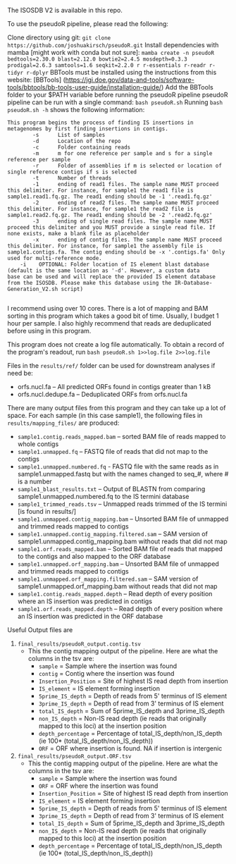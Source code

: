 The ISOSDB V2 is available in this repo.

To use the pseudoR pipeline, please read the following:

Clone directory using git: `git clone https://github.com/joshuakirsch/pseudoR.git`
Install dependencies with mamba [might work with conda but not sure]: 
`mamba create -n pseudoR bedtools=2.30.0 blast=2.12.0 bowtie2=2.4.5 mosdepth=0.3.3 prodigal=2.6.3 samtools=1.6 seqkit=2.2.0 r r-essentials r-readr r-tidyr r-dplyr`
BBTools must be installed using the instructions from this website: [BBTools] (https://jgi.doe.gov/data-and-tools/software-tools/bbtools/bb-tools-user-guide/installation-guide/)
Add the BBTools folder to your $PATH variable before running the pseudoR pipeline
pseudoR pipeline can be run with a single command:
`bash pseudoR.sh`
Running `bash pseudoR.sh -h` shows the following information:
```
This program begins the process of finding IS insertions in metagenomes by first finding insertions in contigs.
        -s      List of samples
        -d      Location of the repo
        -c      Folder containing reads
        -m      m for one reference per sample and s for a single reference per sample
        -r      Folder of assemblies if m is selected or location of single reference contigs if s is selected
        -t      Number of threads
        -1      ending of read1 files. The sample name MUST proceed this delimiter. For instance, for sample1 the read1 file is sample1.read1.fq.gz. The read1 ending should be -1 '.read1.fq.gz'
        -2      ending of read2 files. The sample name MUST proceed this delimiter. For instance, for sample1 the read2 file is sample1.read2.fq.gz. The read1 ending should be -2 '.read2.fq.gz'
        -3      ending of single read files. The sample name MUST proceed this delimiter and you MUST provide a single read file. If none exists, make a blank file as placeholder
        -x      ending of contig files. The sample name MUST proceed this delimiter. For instance, for sample1 the assembly file is sample1.contigs.fa. The contig ending should be -x '.contigs.fa' Only used for multi-reference mode.
  	-i    OPTIONAL: Folder location of IS element blast database (default is the same location as '-d'. However, a custom data         base can be used and will replace the provided IS element database from the ISOSDB. Please make this database using the IR-Database-Generation_V2.sh script)


```
I recommend using over 10 cores. There is a lot of mapping and BAM sorting in this program which takes a good bit of time. Usually, I budget 1 hour per sample. I also highly recommend that reads are deduplicated before using in this program.

This program does not create a log file automatically. To obtain a record of the program's readout, run `bash pseudoR.sh 1>>log.file 2>>log.file`

Files in the `results/ref/` folder can be used for downstream analyses if need be:
* orfs.nucl.fa – All predicted ORFs found in contigs greater than 1 kB
* orfs.nucl.dedupe.fa – Deduplicated ORFs from orfs.nucl.fa

There are many output files from this program and they can take up a lot of space. For each sample (in this case sample1), the following files in `results/mapping_files/` are produced:
* `sample1.contig.reads_mapped.bam` – sorted BAM file of reads mapped to whole contigs
* `sample1.unmapped.fq` – FASTQ file of reads that did not map to the contigs
* `sample1.unmapped.numbered.fq`  - FASTQ file with the same reads as in sample1.unmapped.fastq but with the names changed to seq_#, where # is a number
* `sample1_blast_results.txt` – Output of BLASTN from comparing sample1.unmapped.numbered.fq  to the IS termini database
* `sample1_trimmed_reads.tsv` – Unmapped reads trimmed of the IS termini [is found in results/]
* `sample1.unmapped.contig_mapping.bam` – Unsorted BAM file of unmapped and trimmed reads mapped to contigs
* `sample1.unmapped.contig_mapping.filtered.sam` – SAM version of sample1.unmapped.contig_mapping.bam without reads that did not map
* `sample1.orf.reads_mapped.bam` – Sorted BAM file of reads that mapped to the contigs and also mapped to the ORF database
* `sample1.unmapped.orf_mapping.bam` – Unsorted BAM file of unmapped and trimmed reads mapped to contigs
* `sample1.unmapped.orf_mapping.filtered.sam` – SAM version of sample1.unmapped.orf_mapping.bam without reads that did not map
* `sample1.contig.reads_mapped.depth` – Read depth of every position where an IS insertion was predicted in contigs
* `sample1.orf.reads_mapped.depth` – Read depth of every position where an IS insertion was predicted in the ORF database

Useful Output files are 
1. `final_results/pseudoR_output.contig.tsv`
	- This the contig mapping output of the pipeline. Here are what the columns in the tsv are:
		- `sample` = Sample where the insertion was found
		- `contig` = Contig where the insertion was found
		- `Insertion_Position` = Site of highest IS read depth from insertion
		- `IS_element` = IS element forming insertion
		- `5prime_IS_depth` = Depth of reads from 5' terminus of IS element
		- `3prime_IS_depth` = Depth of read from 3' terminus of IS element
		- `total_IS_depth` = Sum of 5prime_IS_depth and 3prime_IS_depth
		- `non_IS_depth` = Non-IS read depth (ie reads that originally mapped to this loci) at the insertion position
		- `depth_percentage`  = Percentage of total_IS_depth/non_IS_depth (ie 100* (total_IS_depth/non_IS_depth))
		- `ORF` = ORF where insertion is found. NA if insertion is intergenic
2. `final_results/pseudoR_output.ORF.tsv`
	- This the contig mapping output of the pipeline. Here are what the columns in the tsv are:
		- `sample` = Sample where the insertion was found
		- `ORF` = ORF where the insertion was found
		- `Insertion_Position` = Site of highest IS read depth from insertion
		- `IS_element` = IS element forming insertion
		- `5prime_IS_depth` = Depth of reads from 5' terminus of IS element
		- `3prime_IS_depth` = Depth of read from 3' terminus of IS element
		- `total_IS_depth` = Sum of 5prime_IS_depth and 3prime_IS_depth
		- `non_IS_depth` = Non-IS read depth (ie reads that originally mapped to this loci) at the insertion position
		- `depth_percentage`  = Percentage of total_IS_depth/non_IS_depth (ie 100* (total_IS_depth/non_IS_depth))
